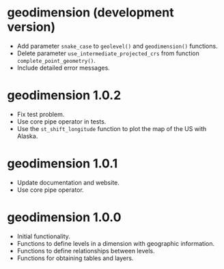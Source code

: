 # geodimension (development version)
* Add parameter `snake_case` to `geolevel()` and `geodimension()` functions.
* Delete parameter `use_intermediate_projected_crs` from function `complete_point_geometry()`.
* Include detailed error messages.

# geodimension 1.0.2
* Fix test problem.
* Use core pipe operator in tests.
* Use the `st_shift_longitude` function to plot the map of the US with Alaska.

# geodimension 1.0.1
* Update documentation and website.
* Use core pipe operator.

# geodimension 1.0.0
* Initial functionality.
* Functions to define levels in a dimension with geographic information.
* Functions to define relationships between levels.
* Functions for obtaining tables and layers.

